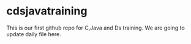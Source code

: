 # cdsjavatraining
This is our first github repo for C,Java and Ds training.
We are going to update daily file here.